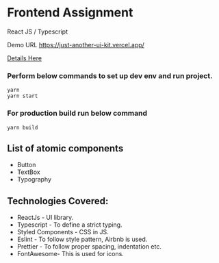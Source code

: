 # Frontend Assignment

React JS / Typescript

Demo URL
https://just-another-ui-kit.vercel.app/



[Details Here](https://www.figma.com/file/EnvnNKihQlMKV8aP8O1Kg6/Just-Another-UI-Kit?type=design&node-id=38-131&mode=design&t=wmXfqpopHvBHoXgL-0)


### Perform below commands to set up dev env and run project.

```shell
yarn
yarn start
```

### For production build run below command

```shell
yarn build
```

## List of atomic components

- Button
- TextBox
- Typography

## Technologies Covered:
- ReactJs - UI library.
- Typescript - To define a strict typing.
- Styled Components - CSS in JS.
- Eslint - To follow style pattern, Airbnb is used.
- Prettier - To follow proper spacing, indentation etc.
- FontAwesome- This is used for icons.

